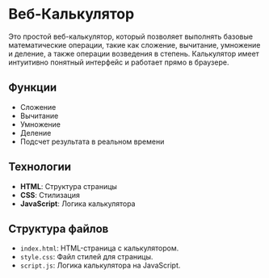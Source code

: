 # Веб-Калькулятор

Это простой веб-калькулятор, который позволяет выполнять базовые математические операции, такие как сложение, вычитание, умножение и деление, а также операции возведения в степень. Калькулятор имеет интуитивно понятный интерфейс и работает прямо в браузере.

## Функции

- Сложение
- Вычитание
- Умножение
- Деление
- Подсчет результата в реальном времени

## Технологии

- **HTML**: Структура страницы
- **CSS**: Стилизация
- **JavaScript**: Логика калькулятора

## Структура файлов

- `index.html`: HTML-страница с калькулятором.
- `style.css`: Файл стилей для страницы.
- `script.js`: Логика калькулятора на JavaScript.

